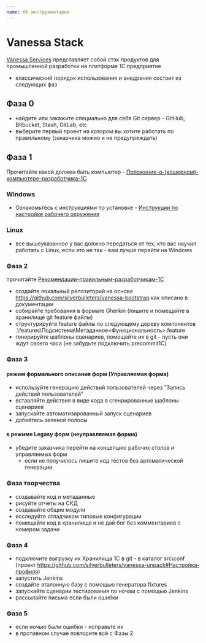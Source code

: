 ```yaml
---
name: Об инструментарии
---
```


# Vanessa Stack


[Vanessa Services](http://vanessa.services/) представляет собой стэк продуктов для промышленной разработки на платформе 1С предприятие


* классический порядок использования и внедрения состоит из следующих фаз


## Фаза 0

* найдите или закажите специально для себя Git сервер - GitHub, Bitbucket, Stash, GitLab, etc
* выберите первый проект на котором вы хотите работать по правильному (заказчика можно и не предупреждать)

## Фаза 1

Прочитайте какой должен быть компьютер - [Положение-о-(кошерном)-компьютере-разработчика-1С](http://vanessa.services/docs/intro/getting-started)

### Windows

* Ознакомьтесь с инструкциями по установке - [Инструкции по настройке рабочего окружения](http://vanessa.services/docs/intro/instruction)

### Linux

* все вышеуказанное у вас должно передаться от тех, кто вас научил работать с Linux, если это не так - вам лучше перейти на Windows

### Фаза 2

прочитайте [Рекомендации-правильным-разработчикам-1С](http://vanessa.services/docs/intro/recommendations)

* создайте локальный репозиторий на основе https://github.com/silverbulleters/vanessa-bootstrap как описано в документации
* собирайте требования в формате Gherkin (пишите и помещайте в хранилище git feature файлы)
* структурируйте feature файлы по следующему дереву компонентов .\features\Подсистема\Метаданное\<Функциональность>.feature
* генерируйте шаблоны сценариев, помещайте их в git - пусть они ждут своего часа (не забудьте подключить precommit1C)

### Фаза 3

#### режим формального описания форм (Управляемая форма)

* используйте генерацию действий пользователей через "Запись действий пользователей"
* вставляйте действия в виде кода в сгенрированные шаблоны сценариев
* запускайте автоматизированный запуск сценариев
* добейтесь зеленой полосы

#### в режиме Legasy форм (неуправляемая форма)

* убедите заказчика перейти на концепцию рабочих столов и управляемых форм
  * если не получилось пишите код тестов без автоматической генерации

### Фаза творчества

* создавайте код и метаданные
* рисуйте отчеты на СКД
* создавайте общие модули
* исследуйте отладчиком типовые конфигурации
* помещайте код в хранилище и не дай бог без комментариев с номером задачи

### Фаза 4

* подключите выгрузку их Хранилища 1С в git - в каталог src\conf (проект https://github.com/silverbulleters/vanessa-unpack#Настройка-профиля)
* запустить Jenkins
* создайте эталонную базу с помощью генератора fixtures
* запускайте сценарии тестирования по ночам c помощью Jenkins
* рассылайте письма если были ошибки

### Фаза 5

* если ночью были ошибки - исправьте их
* в противном случае повторите всё с Фазы 2
